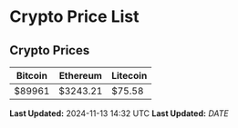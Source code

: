 # Crypto Price List

## Crypto Prices
| Bitcoin | Ethereum | Litecoin |
| ------- | -------- | -------- |
| $89961 | $3243.21 | $75.58 |
**Last Updated:** 2024-11-13 14:32 UTC
**Last Updated:** $DATE$

